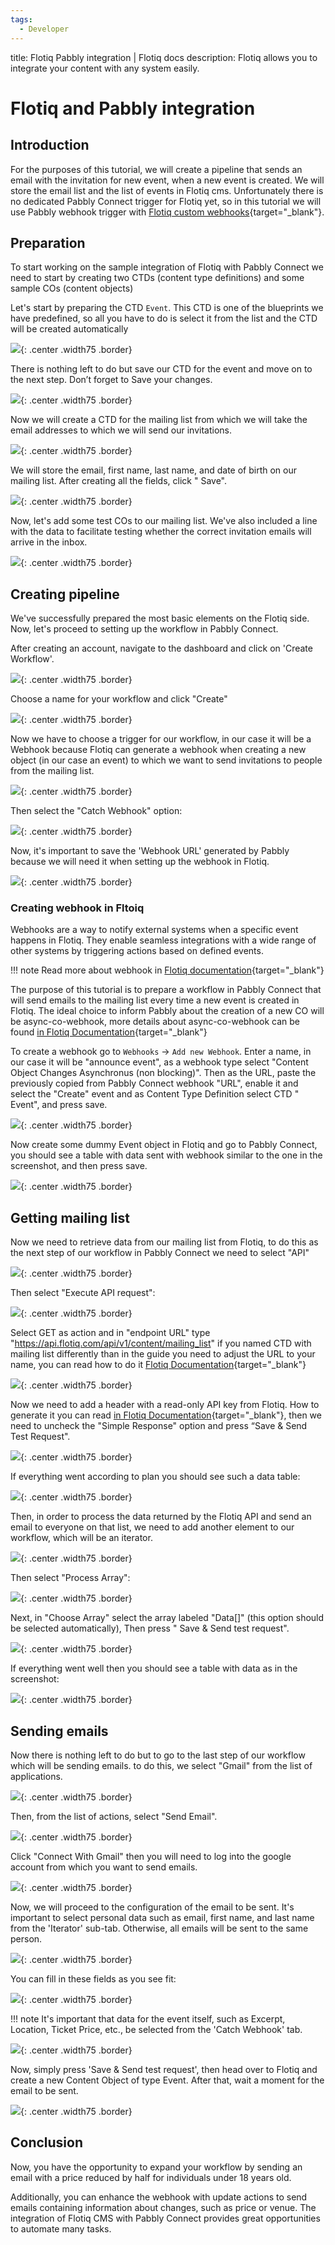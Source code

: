 ```yaml
---
tags:
  - Developer
---
```


title: Flotiq Pabbly integration | Flotiq docs
description: Flotiq allows you to integrate your content with any system easily.

# Flotiq and Pabbly integration

## Introduction

For the purposes of this tutorial, we will create a pipeline that sends an email with the invitation for new event, when
a new event is created. We will store the email list and the list of events in Flotiq cms.
Unfortunately there is no dedicated Pabbly Connect trigger for Flotiq yet, so in this tutorial we will use Pabbly
webhook trigger with [Flotiq custom webhooks](https://flotiq.com/docs/panel/webhooks/){target="_blank"}.

## Preparation

To start working on the sample integration of Flotiq with Pabbly Connect we need to start by creating two CTDs (content
type definitions) and some sample COs (content objects)

Let's start by preparing the CTD `Event`. This CTD is one of the blueprints we have predefined, so all you have to do is
select it from the list and the CTD will be created automatically

![](../panel/images/definition-builder-create-event.png){: .center .width75 .border}

There is nothing left to do but save our CTD for the event and move on to the next step. Don’t forget to Save your
changes.

![](../panel/images/PredefinedCTDEventSavedAnnotation.png){: .center .width75 .border}

Now we will create a CTD for the mailing list from which we will take the email addresses to which we will send our
invitations.

![](../panel/images/definition-builder-add-ctd-annotation.png){: .center .width75 .border}

We will store the email, first name, last name, and date of birth on our mailing list. After creating all the fields, click "
Save".

![](images/pabbly/pabbly-add-ctd-mailing-list.png){: .center .width75 .border}

Now, let's add some test COs to our mailing list. We've also included a line with the data to facilitate testing whether
the correct invitation emails will arrive in the inbox.

![](images/pabbly/pabbly-fill-mailing-list-1.png){: .center .width75 .border}

## Creating pipeline

We've successfully prepared the most basic elements on the Flotiq side. Now, let's proceed to setting up the workflow in
Pabbly Connect.

After creating an account, navigate to the dashboard and click on 'Create Workflow'.

![](images/pabbly/pabbly-create-workflow-1.png){: .center .width75 .border}

Choose a name for your workflow and click "Create"

![](images/pabbly/pabbly-create-workflow-2.png){: .center .width75 .border}

Now we have to choose a trigger for our workflow, in our case it will be a Webhook because Flotiq can generate a webhook
when creating a new object (in our case an event) to which we want to send invitations to people from the mailing list.

![](images/pabbly/pabbly-create-workflow-3.png){: .center .width75 .border}

Then select the "Catch Webhook" option:

![](images/pabbly/pabbly-create-workflow-4.png){: .center .width75 .border}

Now, it's important to save the 'Webhook URL' generated by Pabbly because we will need it when setting up the webhook in
Flotiq.

![](images/pabbly/pabbly-configure-webhook-1.png){: .center .width75 .border}

### Creating webhook in Fltoiq

Webhooks are a way to notify external systems when a specific event happens in Flotiq. They enable seamless integrations
with a wide range of other systems by triggering actions based on defined events.

!!! note
    Read more about webhook in [Flotiq documentation](https://flotiq.com/docs/panel/webhooks/){target="_blank"}

The purpose of this tutorial is to prepare a workflow in Pabbly Connect that will send emails to the mailing list every
time a new event is created in Flotiq. The ideal choice to inform Pabbly about the creation of a new CO will be
async-co-webhook, more details about async-co-webhook can be
found [in Flotiq Documentation](https://flotiq.com/docs/panel/webhooks/async-co-webhook/){target="_blank"}

To create a webhook go to `Webhooks` -> `Add new Webhook`. Enter a name, in our case it will be "announce event", as a
webhook type select "Content Object Changes Asynchronus (non blocking)". Then as the URL, paste the previously copied
from Pabbly Connect webhook "URL", enable it and select the "Create" event and as Content Type Definition select CTD "
Event", and press save.

![](images/pabbly/pabbly-create-webhook-in-flotiq-1.png){: .center .width75 .border}

Now create some dummy Event object in Flotiq and go to Pabbly Connect, you should see a table with data sent with
webhook similar to the one in the screenshot, and then press save.

![](images/pabbly/pabbly-create-workflow-5.png){: .center .width75 .border}

## Getting mailing list

Now we need to retrieve data from our mailing list from Flotiq, to do this as the next step of our workflow in Pabbly
Connect we need to select "API"

![](images/pabbly/pabbly-add-api-request-1.png){: .center .width75 .border}

Then select "Execute API request":

![](images/pabbly/pabbly-add-api-request-2.png){: .center .width75 .border}

Select GET as action and in "endpoint URL" type "https://api.flotiq.com/api/v1/content/mailing_list" if you named CTD
with mailing list differently than in the guide you need to adjust the URL to your name, you can read how to do
it [Flotiq Documentation](https://flotiq.com/docs/API/content-type/listing-co/){target="_blank"}

![](images/pabbly/pabbly-add-api-request-3.png){: .center .width75 .border}

Now we need to add a header with a read-only API key from Flotiq. How to generate it you can
read [in Flotiq Documentation](https://flotiq.com/docs/API/?h=api+key#application-api-keys){target="_blank"},
then we need to uncheck the "Simple Response" option and press “Save & Send Test Request".

![](images/pabbly/pabbly-add-api-request-4.png){: .center .width75 .border}

If everything went according to plan you should see such a data table:

![](images/pabbly/pabbly-add-api-request-5.png){: .center .width75 .border}

Then, in order to process the data returned by the Flotiq API and send an email to everyone on that list, we need to
add another element to our workflow, which will be an iterator.

![](images/pabbly/pabbly-configure-iterator-1.png){: .center .width75 .border}

Then select "Process Array":

![](images/pabbly/pabbly-configure-iterator-2.png){: .center .width75 .border}

Next, in "Choose Array" select the array labeled "Data[]" (this option should be selected automatically), Then press "
Save & Send test request". 

![](images/pabbly/pabbly-configure-iterator-3.png){: .center .width75 .border}

If everything went well then you should see a table with data as in the screenshot:

![](images/pabbly/pabbly-configure-iterator-4.png){: .center .width75 .border}

## Sending emails

Now there is nothing left to do but to go to the last step of our workflow which will be sending emails. to do this,
we select "Gmail" from the list of applications. 

![](images/pabbly/pabbly-configure-gmail-1.png){: .center .width75 .border}

Then, from the list of actions, select "Send Email".

![](images/pabbly/pabbly-configure-gmail-2.png){: .center .width75 .border}

Click "Connect With Gmail" then you will need to log into the google account from which you want to send emails.

![](images/pabbly/pabbly-configure-gmail-3.png){: .center .width75 .border}

Now, we will proceed to the configuration of the email to be sent. It's important to select personal data such as email,
first name, and last name from the 'Iterator' sub-tab. Otherwise, all emails will be sent to the same person.

![](images/pabbly/pabbly-configure-email-event-1.png){: .center .width75 .border}

You can fill in these fields as you see fit:

![](images/pabbly/pabbly-configure-email-event-2.png){: .center .width75 .border}

!!! note 
    It's important that data for the event itself, such as Excerpt, Location, Ticket Price, etc., 
    be selected from the 'Catch Webhook' tab.

![](images/pabbly/pabbly-configure-email-event-3.png){: .center .width75 .border}

Now, simply press 'Save & Send test request', then head over to Flotiq and create a new Content Object of type Event.
After that, wait a moment for the email to be sent.

![](images/pabbly/pabbly-receved-email-1.png){: .center .width75 .border}

## Conclusion
Now, you have the opportunity to expand your workflow by sending an email with a price reduced by half for individuals
under 18 years old.

Additionally, you can enhance the webhook with update actions to send emails containing information about changes,
such as price or venue. The integration of Flotiq CMS with Pabbly Connect provides great opportunities to automate 
many tasks.